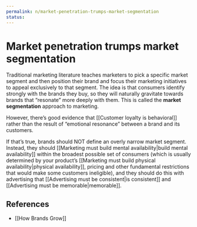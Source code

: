 ```yaml
---
permalink: n/market-penetration-trumps-market-segmentation
status: 
---
```

# Market penetration trumps market segmentation

Traditional marketing literature teaches marketers to pick a specific market segment and then position their brand and focus their marketing initiatives to appeal exclusively to that segment. The idea is that consumers identify strongly with the brands they buy, so they will naturally gravitate towards brands that “resonate” more deeply with them. This is called the **market segmentation** approach to marketing.

However, there’s good evidence that [[Customer loyalty is behavioral]] rather than the result of “emotional resonance” between a brand and its customers.

If that’s true, brands should NOT define an overly narrow market segment. Instead, they should [[Marketing must build mental availability|build mental availability]] within the broadest possible set of consumers (which is usually determined by your product’s [[Marketing must build physical availability|physical availability]], pricing and other fundamental restrictions that would make some customers ineligible), and they should do this with advertising that [[Advertising must be consistent|is consistent]] and [[Advertising must be memorable|memorable]].

## References

- [[How Brands Grow]]
